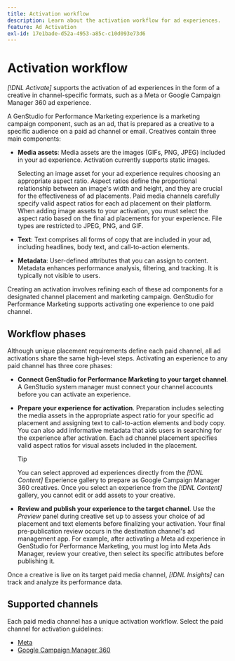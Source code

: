 ```yaml
---
title: Activation workflow
description: Learn about the activation workflow for ad experiences.
feature: Ad Activation
exl-id: 17e1bade-d52a-4953-a85c-c10d093e73d6
---
```

# Activation workflow

_[!DNL Activate]_ supports the activation of ad experiences in the form of a creative in channel-specific formats, such as a Meta or Google Campaign Manager 360 ad experience.

A GenStudio for Performance Marketing experience is a marketing campaign component, such as an ad, that is prepared as a creative to a specific audience on a paid ad channel or email. Creatives contain three main components:

* **Media assets**: Media assets are the images (GIFs, PNG, JPEG) included in your ad experience. Activation currently supports static images.

  Selecting an image asset for your ad experience requires choosing an appropriate aspect ratio. Aspect ratios define the proportional relationship between an image's width and height, and they are crucial for the effectiveness of ad placements. Paid media channels carefully specify valid aspect ratios for each ad placement on their platform. When adding image assets to your activation, you must select the aspect ratio based on the final ad placements for your experience. File types are restricted to JPEG, PNG, and GIF.

* **Text**: Text comprises all forms of copy that are included in your ad, including headlines, body text, and call-to-action elements.

* **Metadata**: User-defined attributes that you can assign to content. Metadata enhances performance analysis, filtering, and tracking. It is typically not visible to users.

Creating an activation involves refining each of these ad components for a designated channel placement and marketing campaign. GenStudio for Performance Marketing supports activating one experience to one paid channel.

## Workflow phases

Although unique placement requirements define each paid channel, all ad activations share the same high-level steps. Activating an experience to any paid channel has three core phases:

* **Connect GenStudio for Performance Marketing to your target channel**. A GenStudio system manager must connect your channel accounts before you can activate an experience.

* **Prepare your experience for activation**. Preparation includes selecting the media assets in the appropriate aspect ratio for your specific ad placement and assigning text to call-to-action elements and body copy. You can also add informative metadata that aids users in searching for the experience after activation. Each ad channel placement specifies valid aspect ratios for visual assets included in the placement.

   >[!TIP]
   >
   >You can select approved ad experiences directly from the _[!DNL Content]_ Experience gallery to prepare as Google Campaign Manager 360 creatives. Once you select an experience from the _[!DNL Content]_ gallery, you cannot edit or add assets to your creative.

* **Review and publish your experience to the target channel**. Use the _Preview_ panel during creative set up to assess your choice of ad placement and text elements before finalizing your activation. Your final pre-publication review occurs in the destination channel's ad management app. For example, after activating a Meta ad experience in GenStudio for Performance Marketing, you must log into Meta Ads Manager, review your creative, then select its specific attributes before publishing it.

Once a creative is live on its target paid media channel, _[!DNL Insights]_ can track and analyze its performance data.

## Supported channels

Each paid media channel has a unique activation workflow. Select the paid channel for activation guidelines:

* [Meta](activate-meta-ad.md)
* [Google Campaign Manager 360](activate-cm360-ad.md)
